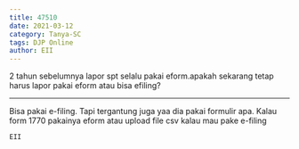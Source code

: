 ```yaml
---
title: 47510
date: 2021-03-12
category: Tanya-SC
tags: DJP Online
author: EII
---
```


2 tahun sebelumnya lapor spt selalu pakai eform.apakah sekarang tetap harus lapor pakai eform atau bisa efiling?

---

Bisa pakai e-filing. Tapi tergantung juga yaa dia pakai formulir apa. Kalau form 1770 pakainya eform atau upload file csv kalau mau pake e-filing

`EII`
